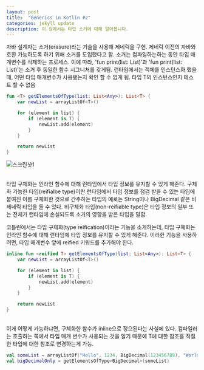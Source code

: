 ```yaml
---
layout: post
title:  "Generics in Kotlin #2"
categories: jekyll update
description: 이 장에서는 타입 소거에 대해 알아봅니다.
---
```

자바 설계자는 소거(erasure)라는 기술을 사용해 제네릭을 구현.
제네릭 이전의 자바와 호환 가능하도록 하기 위해 소거를 도입했다고 함.
소거는 컴파일하는하는 동안 타입 매개변수를 삭제하는 프로세스.
이에 따라, 'fun print(list: List<String>)'과 'fun print(list: List<Int>)'는 소거 후 동일한 함수 시그니처를 갖게됨.
런타임에서는 객체를 인스턴스화 했을때, 어떤 타입 매개변수가 사용됐는지 확인 할 수 없게 됨.
타입 T의 인스턴스인지 테스트 할 수 없음


```kotlin
fun <T> getElementsOfType(list: List<Any>): List<T> {
    var newList = arrayListOf<T>()

    for (element in list) {
        if (element is T) {
            newList.add(element)
        }
    }

    return newList
}
```
![스크린샷1](../../images/type-erased.png)

<br>
타입 구체화는 인라인 함수에 대해 런타임에서 타입 정보를 유지할 수 있게 해준다.
구체화 가능한 타입(reifialbe type)이란 런타임에서 타입 정보를 점검 받을 수 있는 타입에 붙여진 이름
구체화한 것으로 간주하는 타입의 예로는 String이나 BigDecimal 같은 비 제네릭 타입을 들 수 있다.
비구체화 타입(non-reifiable type)은 타입 정보의 일부 또는 전체가 런타임에 손실되도록 소거의 영향을 받은 타입을 말함.

코틀린에서는 타입 구체화(type reification)이라는 기능을 소개하는데, 타입 구체화는 인라인 함수에 대해 런타임에 타입 정보를 유지할 수 있게 해준다.
이러한 기능을 사용하려면, 타입 매개변수 앞에 reified 키워드를 추가해야 한다.

```kotlin
inline fun <reified T> getElementsOfType(list: List<Any>): List<T> {
    var newList = arrayListOf<T>()

    for (element in list) {
        if (element is T) {
            newList.add(element)
        }
    }

    return newList
}
```

<br>
이게 어떻게 가능하냐면, 구체화한 함수가 inline으로 정으된다는 사실에 있다.
컴파일러는 호출하는 쪽에서 타입 매개 변수가 사용되는 것을 알기 때문에 T에 대한 참조를 적절한 타입에 대한 참조로 변경하는게 가능.

```kotlin
val someList = arrayListOf("Hello", 1234, BigDecimal(123456789), "World", BigDecimal(987654321))
val bigDecimalOnly = getElementsOfType<BigDecimal>(someList)
```

